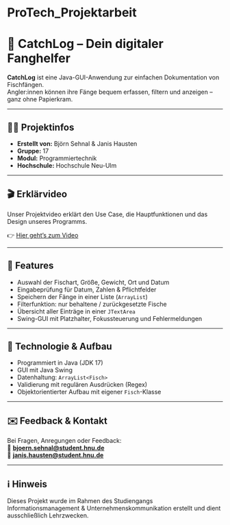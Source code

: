 # ProTech_Projektarbeit  
# 🎣 CatchLog – Dein digitaler Fanghelfer

**CatchLog** ist eine Java-GUI-Anwendung zur einfachen Dokumentation von Fischfängen.  
Angler:innen können ihre Fänge bequem erfassen, filtern und anzeigen – ganz ohne Papierkram.

---

## 🧑‍💻 Projektinfos
- **Erstellt von:** Björn Sehnal & Janis Hausten  
- **Gruppe:** 17  
- **Modul:** Programmiertechnik  
- **Hochschule:** Hochschule Neu-Ulm  

---

## 🎬 Erklärvideo

Unser Projektvideo erklärt den Use Case, die Hauptfunktionen und das Design unseres Programms.

👉 [Hier geht’s zum Video](https://youtu.be/tewsiCtHkpM)

---

## 🧰 Features
- Auswahl der Fischart, Größe, Gewicht, Ort und Datum
- Eingabeprüfung für Datum, Zahlen & Pflichtfelder
- Speichern der Fänge in einer Liste (`ArrayList`)
- Filterfunktion: nur behaltene / zurückgesetzte Fische
- Übersicht aller Einträge in einer `JTextArea`
- Swing-GUI mit Platzhalter, Fokussteuerung und Fehlermeldungen

---

## 🔧 Technologie & Aufbau
- Programmiert in Java (JDK 17)
- GUI mit Java Swing
- Datenhaltung: `ArrayList<Fisch>`
- Validierung mit regulären Ausdrücken (Regex)
- Objektorientierter Aufbau mit eigener `Fisch`-Klasse

---

## ✉️ Feedback & Kontakt
Bei Fragen, Anregungen oder Feedback:  
📧 **bjoern.sehnal@student.hnu.de**  
📧 **janis.hausten@student.hnu.de**

---

## ℹ️ Hinweis
Dieses Projekt wurde im Rahmen des Studiengangs Informationsmanagement & Unternehmenskommunikation erstellt und dient ausschließlich Lehrzwecken.
